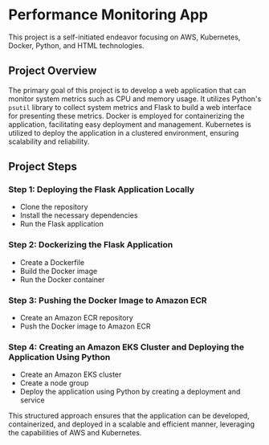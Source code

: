 # Performance Monitoring App

This project is a self-initiated endeavor focusing on AWS, Kubernetes, Docker, Python, and HTML technologies.

## Project Overview
The primary goal of this project is to develop a web application that can monitor system metrics such as CPU and memory usage. It utilizes Python's `psutil` library to collect system metrics and Flask to build a web interface for presenting these metrics. Docker is employed for containerizing the application, facilitating easy deployment and management. Kubernetes is utilized to deploy the application in a clustered environment, ensuring scalability and reliability.

## Project Steps
### Step 1: Deploying the Flask Application Locally
- Clone the repository
- Install the necessary dependencies
- Run the Flask application

### Step 2: Dockerizing the Flask Application
- Create a Dockerfile
- Build the Docker image
- Run the Docker container

### Step 3: Pushing the Docker Image to Amazon ECR
- Create an Amazon ECR repository
- Push the Docker image to Amazon ECR

### Step 4: Creating an Amazon EKS Cluster and Deploying the Application Using Python
- Create an Amazon EKS cluster
- Create a node group
- Deploy the application using Python by creating a deployment and service

This structured approach ensures that the application can be developed, containerized, and deployed in a scalable and efficient manner, leveraging the capabilities of AWS and Kubernetes.
